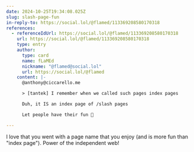```yaml
---
date: 2024-10-25T19:34:08.025Z
slug: slash-page-fun
in-reply-to: https://social.lol/@flamed/113369208580170318
references:
  - referenceIdUrl: https://social.lol/@flamed/113369208580170318
    url: https://social.lol/@flamed/113369208580170318
    type: entry
    author:
      type: card
      name: fLaMEd
      nickname: "@flamed@social.lol"
      url: https://social.lol/@flamed
    content: |-
      @anthony@ciccarello.me 

      > [tantek] I remember when we called such pages index pages

      Duh, it IS an index page of /slash pages

      Let people have their fun 🤪

---
```


I love that you went with a page name that you enjoy (and is more fun than "index page"). Power of the independent web!

